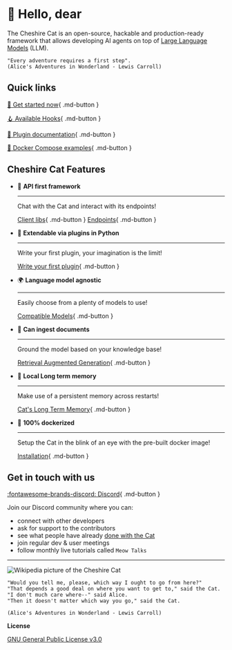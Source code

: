 # &#128075; Hello, dear

The Cheshire Cat is an open-source, hackable and production-ready framework that allows developing AI agents on top of [Large Language Models](faq/llm-concepts/llm.md) (LLM).

```
"Every adventure requires a first step".
(Alice's Adventures in Wonderland - Lewis Carroll)
```

## Quick links

<div class="grid" markdown>

[&#127939; Get started now](quickstart/installation-configuration.md){ .md-button }
 
[&#129693; Available Hooks](plugins/hooks.md#available-hooks){ .md-button }

[&#128268; Plugin documentation](plugins/plugins.md){ .md-button }

[&#128640; Docker Compose examples](production/administrators/docker-compose.md){ .md-button }

</div>

## Cheshire Cat Features


<div class="grid cards" markdown>

- &#129520; __API first framework__

    ---

    Chat with the Cat and interact with its endpoints!

    [Client libs](production/network/clients.md){ .md-button }
    [Endpoints](production/network/http-endpoints.md){ .md-button }

- &#128640; __Extendable via plugins in Python__

    ---

    Write your first plugin, your imagination is the limit!

    [Write your first plugin](quickstart/prepare-plugin.md){ .md-button }

- &#127757; __Language model agnostic__

    ---

    Easily choose from a plenty of models to use!

    [Compatible Models](production/administrators/docker-compose.md#cat-ollama){ .md-button }

- &#128220; __Can ingest documents__

    ---

    Ground the model based on your knowledge base!

    [Retrieval Augmented Generation](faq/llm-concepts/rag.md){ .md-button }

- &#128024; __Local Long term memory__

    ---

    Make use of a persistent memory across restarts!

    [Cat's Long Term Memory](framework/cat-components/memory/long_term_memory.md){ .md-button }

- &#128011; __100% dockerized__

    ---

    Setup the Cat in the blink of an eye with the pre-built docker image!

    [Installation](quickstart/installation-configuration.md){ .md-button }

</div>

## Get in touch with us

[:fontawesome-brands-discord: Discord](https://discord.gg/bHX5sNFCYU){ .md-button }

Join our Discord community where you can:

- connect with other developers
- ask for support to the contributors
- see what people have already [done with the Cat](https://discord.com/channels/1092359754917089350/1099439547500220427)
- join regular dev & user meetings
- follow monthly live tutorials called `Meow Talks`

---

![Wikipedia picture of the Cheshire Cat](assets/img/cheshire-cat-tree-shade.jpg)

    "Would you tell me, please, which way I ought to go from here?"
    "That depends a good deal on where you want to get to," said the Cat.
    "I don't much care where--" said Alice.
    "Then it doesn't matter which way you go," said the Cat.

    (Alice's Adventures in Wonderland - Lewis Carroll)

__License__

[GNU General Public License v3.0](https://raw.githubusercontent.com/cheshire-cat-ai/core/main/LICENSE)
